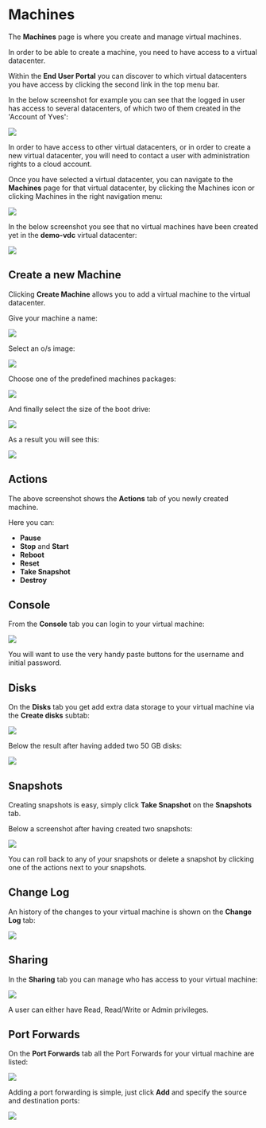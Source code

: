 # Machines

The **Machines** page is where you create and manage virtual machines.

In order to be able to create a machine, you need to have access to a virtual datacenter.

Within the **End User Portal** you can discover to which virtual datacenters you have access by clicking the second link in the top menu bar.

In the below screenshot for example you can see that the logged in user has access to several datacenters, of which two of them created in the 'Account of Yves':

![](../../.gitbook/assets/virtualdatacenters.png)

In order to have access to other virtual datacenters, or in order to create a new virtual datacenter, you will need to contact a user with administration rights to a cloud account.

Once you have selected a virtual datacenter, you can navigate to the **Machines** page for that virtual datacenter, by clicking the Machines icon or clicking Machines in the right navigation menu:

![](../../.gitbook/assets/virtualdatacenter.png)

In the below screenshot you see that no virtual machines have been created yet in the **demo-vdc** virtual datacenter:

![](../../.gitbook/assets/machines%20%281%29.png)

## Create a new Machine

Clicking **Create Machine** allows you to add a virtual machine to the virtual datacenter.

Give your machine a name:

![](../../.gitbook/assets/machinename.png)

Select an o/s image:

![](../../.gitbook/assets/machineimage.png)

Choose one of the predefined machines packages:

![](../../.gitbook/assets/machinepackage.png)

And finally select the size of the boot drive:

![](../../.gitbook/assets/machinedisksize%20%281%29.png)

As a result you will see this:

![](../../.gitbook/assets/machinecreated.png)

## Actions

The above screenshot shows the **Actions** tab of you newly created machine.

Here you can:

* **Pause**
* **Stop** and **Start**
* **Reboot**
* **Reset**
* **Take Snapshot**
* **Destroy**

## Console

From the **Console** tab you can login to your virtual machine:

![](../../.gitbook/assets/console.png)

You will want to use the very handy paste buttons for the username and initial password.

## Disks

On the **Disks** tab you get add extra data storage to your virtual machine via the **Create disks** subtab:

![](../../.gitbook/assets/createdisks.png)

Below the result after having added two 50 GB disks:

![](../../.gitbook/assets/disks.png)

## Snapshots

Creating snapshots is easy, simply click **Take Snapshot** on the **Snapshots** tab.

Below a screenshot after having created two snapshots:

![](../../.gitbook/assets/snapshots%20%281%29.png)

You can roll back to any of your snapshots or delete a snapshot by clicking one of the actions next to your snapshots.

## Change Log

An history of the changes to your virtual machine is shown on the **Change Log** tab:

![](../../.gitbook/assets/changelog%20%281%29.png)

## Sharing

In the **Sharing** tab you can manage who has access to your virtual machine:

![](../../.gitbook/assets/sharing.png)

A user can either have Read, Read/Write or Admin privileges.

## Port Forwards

On the **Port Forwards** tab all the Port Forwards for your virtual machine are listed:

![](../../.gitbook/assets/portforwards.png)

Adding a port forwarding is simple, just click **Add** and specify the source and destination ports:

![](../../.gitbook/assets/portforward.png)

